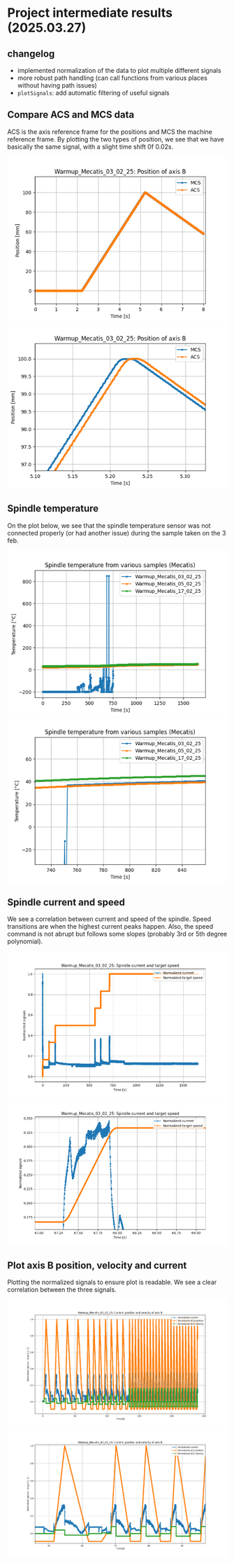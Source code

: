 # Project intermediate results (2025.03.27)

## changelog

- implemented normalization of the data to plot multiple different signals
- more robust path handling (can call functions from various places without having path issues)
- `plotSignals`: add automatic filtering of useful signals

## Compare ACS and MCS data

ACS is the axis reference frame for the positions and MCS the machine reference frame. By plotting the two types of position, we see that we have basically the same signal, with a slight time shift 0f 0.02s.

![./mecatis-ACS-MCS-position.png](./mecatis-ACS-MCS-position.png)
![./mecatis-ACS-MCS-position-zoom.png](./mecatis-ACS-MCS-position-zoom.png)

## Spindle temperature

On the plot below, we see that the spindle temperature sensor was not connected properly (or had another issue) during the sample taken on the 3 feb.

![./spindle-temperature-mecatis.png](./spindle-temperature-mecatis.png)
![./spindle-temperature-mecatis-zoom.png](./spindle-temperature-mecatis-zoom.png)

## Spindle current and speed

We see a correlation between current and speed of the spindle. Speed transitions are when the highest current peaks happen. Also, the speed command is not abrupt but follows some slopes (probably 3rd or 5th degree polynomial).

![./spindle-current-and-speed.png](./spindle-current-and-speed.png)
![./spindle-current-and-speed-zoom.png](./spindle-current-and-speed-zoom.png)

## Plot axis B position, velocity and current

Plotting the normalized signals to ensure plot is readable. We see a clear correlation between the three signals.

![./position-velocity-current.png](./position-velocity-current.png)
![./position-velocity-current-zoom.png](./position-velocity-current-zoom.png)
